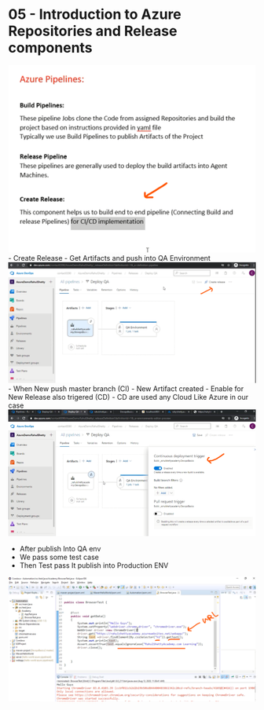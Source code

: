 # 05 - Introduction to Azure Repositories and Release components

<img src="./../img/C_26.png" alter="Fundamental"/>
- Create Release 
- Get Artifacts and push into QA Environment  
<img src="./../img/C_27.png" alter="Fundamental"/>
- When New push master branch (CI)
- New Artifact created 
- Enable for New Release also trigered (CD) 
- CD are used any Cloud Like Azure in our case 
<img src="./../img/C_28.png" alter="Fundamental"/>

- After publish Into QA env 
- We pass some test case 
- Then Test pass It publish into Production ENV

<img src="./../img/C_29.png" alter="Fundamental"/>